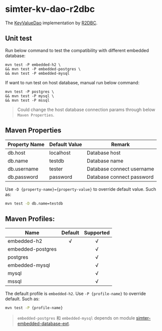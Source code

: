 # simter-kv-dao-r2dbc

The [KeyValueDao] implementation by [R2DBC].

## Unit test

Run below command to test the compatibility with different embedded database:

```
mvn test -P embedded-h2 \
&& mvn test -P embedded-postgres \
&& mvn test -P embedded-mysql
```

If want to run test on host database, manual run below command:

```
mvn test -P postgres \
&& mvn test -P mysql \
&& mvn test -P mssql
```

> Could change the host database connection params through below `Maven Properties`.

## Maven Properties

| Property Name | Default Value | Remark                    |
|---------------|---------------|---------------------------|
| db.host       | localhost     | Database host             |
| db.name       | testdb        | Database name             |
| db.username   | tester        | Database connect username |
| db.password   | password      | Database connect password |

Use `-D {property-name}={property-value}` to override default value. Such as:

```bash
mvn test -D db.name=testdb
```

## Maven Profiles:

| Name              | Default | Supported |
|-------------------|:-------:|:---------:|
| embedded-h2       |    √    |     √     |
| embedded-postgres |         |     √     |
| postgres          |         |     √     |
| embedded-mysql    |         |     √     |
| mysql             |         |     √     |
| mssql             |         |     √     |

The default profile is `embedded-h2`.
Use `-P {profile-name}` to override default. Such as:

```bash
mvn test -P {profile-name}
```

> `embedded-postgres` 和 `embedded-mysql` depends on module [simter-embedded-database-ext].


[R2DBC]: https://r2dbc.io
[KeyValueDao]: https://github.com/simter/simter-kv/blob/master/simter-kv-core/src/main/kotlin/tech/simter/kv/core/KeyValueDao.kt
[simter-embedded-database-ext]: https://github.com/simter/simter-embedded-database-ext
